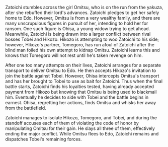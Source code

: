 <!-- Zatoichi on the Road (1963) -->

Zatoichi stumbles across the girl Omitsu, who is on the run from the yakuza, after she rebuffed their lord's advances. Zatoichi pledges to get her safely home to Edo. However, Omitsu is from a very wealthy family, and there are many unscrupulous figures in pursuit of her, intending to hold her for ransom. One such figure is Ohisa, a young widow trying to get ahead. Meanwhile, Zatoichi is being drawn into a larger conflict between rival bosses Tobei and Hikozo. Hikozo is attempting to woo Zatoichi to his side; however, Hikozo's partner, Tomegoro, has run afoul of Zatoichi after the blind man foiled his own attempt to kidnap Omitsu. Zatoichi learns this and knows that Tomegoro will not rest until he's taken revenge on him.

After one too many attempts on their lives, Zatoichi arranges for a separate transport to deliver Omitsu to Edo. He then accepts Hikozo's invitation to join the battle against Tobei. However, Ohisa intercepts Omitsu's transport and has her brought to Tobei to use as bait for Zatoichi. Thus when the final battle starts, Zatoichi finds his loyalties tested, having already accepted payment from Hikozo but knowing that Omitsu is being used to blackmail him. Eventually he decides to side with Tobei and the battle begins in earnest. Ohisa, regretting her actions, finds Omitsu and whisks her away from the battlefield.

Zatoichi manages to isolate Hikozo, Tomegoro, and Tobei, and during the standoff accuses each of them of violating the code of honor by manipulating Omitsu for their gain. He slays all three of them, effectively ending the major conflict. While Omitsu flees to Edo, Zatoichi remains and dispatches Tobei's remaining forces.